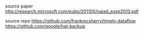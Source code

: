
source paper
  http://research.microsoft.com/pubs/201100/naiad_sosp2013.pdf

source repo
  https://github.com/frankmcsherry/timely-dataflow
  https://github.com/google/hat-backup
